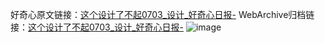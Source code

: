 好奇心原文链接：[这个设计了不起0703_设计_好奇心日报-](https://www.qdaily.com/articles/11603.html)
WebArchive归档链接：[这个设计了不起0703_设计_好奇心日报-](http://web.archive.org/web/20190623170804/https://www.qdaily.com/articles/11603.html)
![image](http://ww3.sinaimg.cn/large/007d5XDply1g3wacti0q4j30u01hkafy)